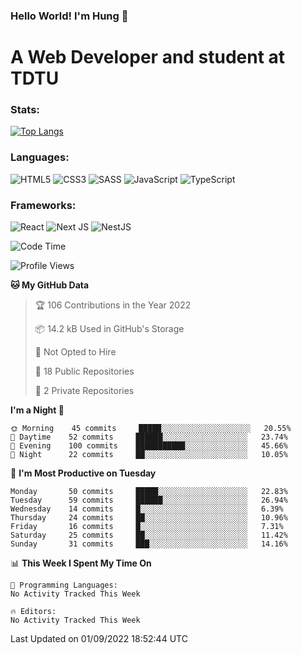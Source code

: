### Hello World! I'm Hung :wave:

# A Web Developer and student at TDTU

### Stats:
[![Top Langs](https://github-readme-stats.vercel.app/api/top-langs/?username=Kuroo-nekoo&layout=compact)](https://github.com/anuraghazra/github-readme-stats)

### Languages:
![HTML5](https://img.shields.io/badge/html5-%23E34F26.svg?style=for-the-badge&logo=html5&logoColor=%23E34F26&color=white)
![CSS3](https://img.shields.io/badge/css3-%231572B6.svg?style=for-the-badge&logo=css3&logoColor=%231572B6&color=white)
![SASS](https://img.shields.io/badge/SASS-hotpink.svg?style=for-the-badge&logo=SASS&logoColor=hotpink&color=white)
![JavaScript](https://img.shields.io/badge/javascript-%23323330.svg?style=for-the-badge&logo=javascript&logoColor=%23F7DF1E&color=white)
![TypeScript](https://img.shields.io/badge/typescript-%23007ACC.svg?style=for-the-badge&logo=typescript&logoColor=%23007ACC&color=white)  

### Frameworks:
![React](https://img.shields.io/badge/react-%2320232a.svg?style=for-the-badge&logo=react&logoColor=%%2361DAFB&color=white)
![Next JS](https://img.shields.io/badge/Next-black?style=for-the-badge&logo=next.js&logoColor=black&color=white)
![NestJS](https://img.shields.io/badge/nestjs-%23E0234E.svg?style=for-the-badge&logo=nestjs&logoColor=%23E0234E&color=white)  

<!--START_SECTION:waka-->
![Code Time](http://img.shields.io/badge/Code%20Time-74%20hrs-blue)

![Profile Views](http://img.shields.io/badge/Profile%20Views-0-blue)

**🐱 My GitHub Data** 

> 🏆 106 Contributions in the Year 2022
 > 
> 📦 14.2 kB Used in GitHub's Storage 
 > 
> 🚫 Not Opted to Hire
 > 
> 📜 18 Public Repositories 
 > 
> 🔑 2 Private Repositories  
 > 
**I'm a Night 🦉** 

```text
🌞 Morning    45 commits     █████░░░░░░░░░░░░░░░░░░░░   20.55% 
🌆 Daytime    52 commits     ██████░░░░░░░░░░░░░░░░░░░   23.74% 
🌃 Evening    100 commits    ███████████░░░░░░░░░░░░░░   45.66% 
🌙 Night      22 commits     ██░░░░░░░░░░░░░░░░░░░░░░░   10.05%

```
📅 **I'm Most Productive on Tuesday** 

```text
Monday       50 commits     █████░░░░░░░░░░░░░░░░░░░░   22.83% 
Tuesday      59 commits     ██████░░░░░░░░░░░░░░░░░░░   26.94% 
Wednesday    14 commits     █░░░░░░░░░░░░░░░░░░░░░░░░   6.39% 
Thursday     24 commits     ██░░░░░░░░░░░░░░░░░░░░░░░   10.96% 
Friday       16 commits     █░░░░░░░░░░░░░░░░░░░░░░░░   7.31% 
Saturday     25 commits     ██░░░░░░░░░░░░░░░░░░░░░░░   11.42% 
Sunday       31 commits     ███░░░░░░░░░░░░░░░░░░░░░░   14.16%

```


📊 **This Week I Spent My Time On** 

```text
💬 Programming Languages: 
No Activity Tracked This Week

🔥 Editors: 
No Activity Tracked This Week

```


 Last Updated on 01/09/2022 18:52:44 UTC
<!--END_SECTION:waka-->
